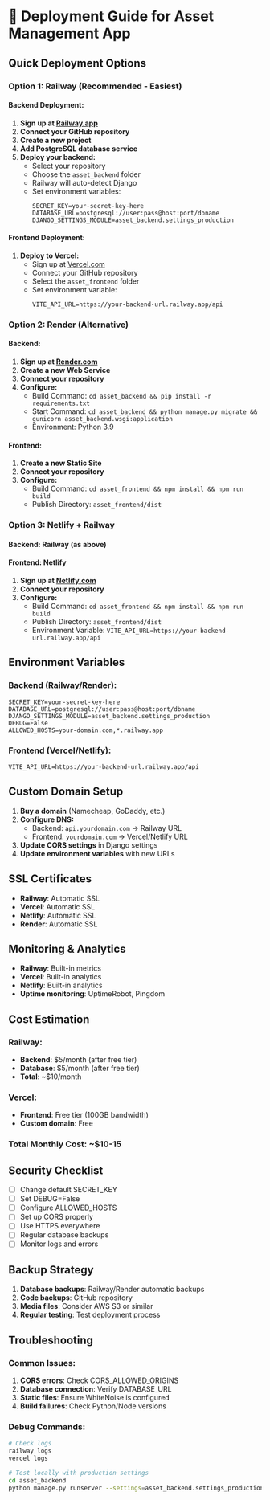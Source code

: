 # 🚀 Deployment Guide for Asset Management App

## Quick Deployment Options

### Option 1: Railway (Recommended - Easiest)

#### Backend Deployment:
1. **Sign up at [Railway.app](https://railway.app)**
2. **Connect your GitHub repository**
3. **Create a new project**
4. **Add PostgreSQL database service**
5. **Deploy your backend:**
   - Select your repository
   - Choose the `asset_backend` folder
   - Railway will auto-detect Django
   - Set environment variables:
     ```
     SECRET_KEY=your-secret-key-here
     DATABASE_URL=postgresql://user:pass@host:port/dbname
     DJANGO_SETTINGS_MODULE=asset_backend.settings_production
     ```

#### Frontend Deployment:
1. **Deploy to Vercel:**
   - Sign up at [Vercel.com](https://vercel.com)
   - Connect your GitHub repository
   - Select the `asset_frontend` folder
   - Set environment variable:
     ```
     VITE_API_URL=https://your-backend-url.railway.app/api
     ```

### Option 2: Render (Alternative)

#### Backend:
1. **Sign up at [Render.com](https://render.com)**
2. **Create a new Web Service**
3. **Connect your repository**
4. **Configure:**
   - Build Command: `cd asset_backend && pip install -r requirements.txt`
   - Start Command: `cd asset_backend && python manage.py migrate && gunicorn asset_backend.wsgi:application`
   - Environment: Python 3.9

#### Frontend:
1. **Create a new Static Site**
2. **Connect your repository**
3. **Configure:**
   - Build Command: `cd asset_frontend && npm install && npm run build`
   - Publish Directory: `asset_frontend/dist`

### Option 3: Netlify + Railway

#### Backend: Railway (as above)
#### Frontend: Netlify
1. **Sign up at [Netlify.com](https://netlify.com)**
2. **Connect your repository**
3. **Configure:**
   - Build Command: `cd asset_frontend && npm install && npm run build`
   - Publish Directory: `asset_frontend/dist`
   - Environment Variable: `VITE_API_URL=https://your-backend-url.railway.app/api`

## Environment Variables

### Backend (Railway/Render):
```
SECRET_KEY=your-secret-key-here
DATABASE_URL=postgresql://user:pass@host:port/dbname
DJANGO_SETTINGS_MODULE=asset_backend.settings_production
DEBUG=False
ALLOWED_HOSTS=your-domain.com,*.railway.app
```

### Frontend (Vercel/Netlify):
```
VITE_API_URL=https://your-backend-url.railway.app/api
```

## Custom Domain Setup

1. **Buy a domain** (Namecheap, GoDaddy, etc.)
2. **Configure DNS:**
   - Backend: `api.yourdomain.com` → Railway URL
   - Frontend: `yourdomain.com` → Vercel/Netlify URL
3. **Update CORS settings** in Django settings
4. **Update environment variables** with new URLs

## SSL Certificates

- **Railway**: Automatic SSL
- **Vercel**: Automatic SSL
- **Netlify**: Automatic SSL
- **Render**: Automatic SSL

## Monitoring & Analytics

- **Railway**: Built-in metrics
- **Vercel**: Built-in analytics
- **Netlify**: Built-in analytics
- **Uptime monitoring**: UptimeRobot, Pingdom

## Cost Estimation

### Railway:
- **Backend**: $5/month (after free tier)
- **Database**: $5/month (after free tier)
- **Total**: ~$10/month

### Vercel:
- **Frontend**: Free tier (100GB bandwidth)
- **Custom domain**: Free

### Total Monthly Cost: ~$10-15

## Security Checklist

- [ ] Change default SECRET_KEY
- [ ] Set DEBUG=False
- [ ] Configure ALLOWED_HOSTS
- [ ] Set up CORS properly
- [ ] Use HTTPS everywhere
- [ ] Regular database backups
- [ ] Monitor logs and errors

## Backup Strategy

1. **Database backups**: Railway/Render automatic backups
2. **Code backups**: GitHub repository
3. **Media files**: Consider AWS S3 or similar
4. **Regular testing**: Test deployment process

## Troubleshooting

### Common Issues:
1. **CORS errors**: Check CORS_ALLOWED_ORIGINS
2. **Database connection**: Verify DATABASE_URL
3. **Static files**: Ensure WhiteNoise is configured
4. **Build failures**: Check Python/Node versions

### Debug Commands:
```bash
# Check logs
railway logs
vercel logs

# Test locally with production settings
cd asset_backend
python manage.py runserver --settings=asset_backend.settings_production
```
